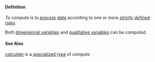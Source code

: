 #### Definition

*To compute* is to *[process](https://github.com/gcassel/Modular-Organization-Terminology/blob/master/terms/process.md) [data](https://github.com/gcassel/Modular-Organization-Terminology/blob/master/terms/data.md)* according to one or more *[strictly](https://github.com/gcassel/Modular-Organization-Terminology/blob/master/terms/strict.md) [defined](https://github.com/gcassel/Modular-Organization-Terminology/blob/master/terms/define.md) [rules](https://github.com/gcassel/Modular-Organization-Terminology/blob/master/terms/rule.md)*. 
		
Both [dimensional variables](https://github.com/gcassel/Modular-Organization-Terminology/blob/master/terms/dimensional-variable.md) and [qualitative variables](https://github.com/gcassel/Modular-Organization-Terminology/blob/master/compound-terms/qualitative-variable.md) can be computed.  
		
#### See Also 

*[calculate](https://github.com/gcassel/Modular-Organization-Terminology/blob/master/terms/calculate.md)* is 
a [specialized](https://github.com/gcassel/Modular-Organization-Terminology/blob/master/terms/specialize.md) [type](https://github.com/gcassel/Modular-Organization-Terminology/blob/master/terms/type.md) of *compute*

